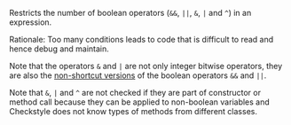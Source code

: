 Restricts the number of boolean operators (`&&`, `||`, `&`, `|` and `^`)
in an expression.

Rationale: Too many conditions leads to code that is difficult to read
and hence debug and maintain.

Note that the operators `&` and `|` are not only integer bitwise
operators, they are also the [non-shortcut
versions](https://docs.oracle.com/javase/specs/jls/se11/html/jls-15.html#jls-15.22.2)
of the boolean operators `&&` and `||`.

Note that `&`, `|` and `^` are not checked if they are part of
constructor or method call because they can be applied to non-boolean
variables and Checkstyle does not know types of methods from different
classes.
